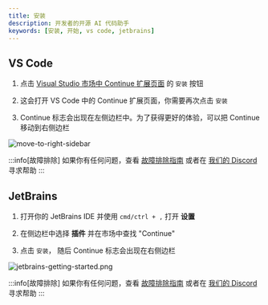 ```yaml
---
title: 安装
description: 开发者的开源 AI 代码助手
keywords: [安装, 开始, vs code, jetbrains]
---
```


## VS Code

1. 点击 [Visual Studio 市场中 Continue 扩展页面](https://marketplace.visualstudio.com/items?itemName=Continue.noiragent) 的 `安装` 按钮

2. 这会打开 VS Code 中的 Continue 扩展页面，你需要再次点击 `安装`

3. Continue 标志会出现在左侧边栏中。为了获得更好的体验，可以把 Continue 移动到右侧边栏

![move-to-right-sidebar](/img/move-to-right-sidebar.gif)

:::info[故障排除]
如果你有任何问题，查看 [故障排除指南](troubleshooting.md) 或者在 [我们的 Discord](https://discord.gg/NWtdYexhMs) 寻求帮助
:::

## JetBrains

1. 打开你的 JetBrains IDE 并使用 `cmd/ctrl + ,` 打开 **设置**

2. 在侧边栏中选择 **插件** 并在市场中查找 "Continue"

3. 点击 `安装`， 随后 Continue 标志会出现在右侧边栏

![jetbrains-getting-started.png](/img/jetbrains-getting-started.png)

:::info[故障排除]
如果你有任何问题，查看 [故障排除指南](troubleshooting.md) 或者在 [我们的 Discord](https://discord.com/invite/EfJEfdFnDQ) 寻求帮助
:::
